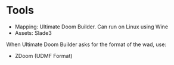 # Tools
- Mapping: Ultimate Doom Builder. Can run on Linux using Wine
- Assets: Slade3

When Ultimate Doom Builder asks for the format of the wad, use:
- ZDoom (UDMF Format)
